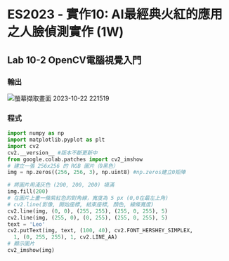 # ES2023 - 實作10: AI最經典火紅的應用之人臉偵測實作 (1W)
## Lab 10-2 OpenCV電腦視覺入門

### 輸出

![螢幕擷取畫面 2023-10-22 221519](https://github.com/knnv5h/ES-Fall2023/assets/43922704/6936d875-948e-41d5-a85c-dbacec0eb641)

### 程式
``` python
import numpy as np
import matplotlib.pyplot as plt
import cv2
cv2.__version__ #版本不斷更新中
from google.colab.patches import cv2_imshow
# 建立一張 256x256 的 RGB 圖片（0黑色）
img = np.zeros((256, 256, 3), np.uint8) #np.zeros建立0矩陣

# 將圖片用淺灰色 (200, 200, 200) 填滿
img.fill(200)
# 在圖片上畫一條紫紅色的對角線，寬度為 5 px (0,0在最左上角)
# cv2.line(影像, 開始座標, 結束座標, 顏色, 線條寬度)
cv2.line(img, (0, 0), (255, 255), (255, 0, 255), 5)
cv2.line(img, (255, 0), (0, 255), (255, 0, 255), 5)
text = 'Leo'
cv2.putText(img, text, (100, 40), cv2.FONT_HERSHEY_SIMPLEX,
  1, (0, 255, 255), 1, cv2.LINE_AA)
# 顯示圖片
cv2_imshow(img)
```
